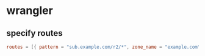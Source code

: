 # wrangler

## specify routes

```toml
routes = [{ pattern = "sub.example.com/r2/*", zone_name = "example.com" }]
```
